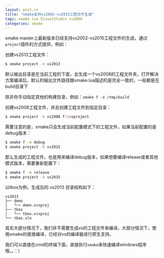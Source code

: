 ```yaml
---
layout: post.cn
title: "xmake支持vs2002-vs2015工程文件生成"
tags: xmake lua VisualStudio vs2008
categories: xmake
---
```


xmake master上最新版本已经支持vs2002-vs2015工程文件的生成，通过`project`插件的方式提供，例如：

创建vs2013工程文件：

```bash
$ xmake project -k vs2013
```

默认输出目录是在当前工程的下面，会生成一个vs2008的工程文件夹，打开解决方案编译后，默认的输出文件路径跟xmake.lua描述的是完全一致的，一般都是在build目录下

除非你手动指定其他的构建目录，例如：`xmake f -o /tmp/build`

创建vs2008工程文件，并且创建工程文件到指定目录：

```bash
$ xmake project -k vs2008 f:\vsproject
```





需要注意的是，xmake只会生成当前配置模式下的工程文件，如果当前配置的是debug版本：

```bash
$ xmake f -m debug
$ xmake project -k vs2015
```

那么生成的工程文件，也是用来编译debug版本，如果想要编译release或者其他模式版本，需要重新配置下：

```bash
$ xmake f -m release
$ xmake project -k vs2015
```

以tbox为例，生成后的 vs2013 目录结构如下：

```
vs2013
├── demo
│   └── demo.vcxproj
├── tbox
│   └── tbox.vcxproj
└── tbox.sln
```

其实大部分情况下，我们并不需要生成vs的工程文件来编译，大部分情况下，使用xmake的直接编译，已经对vs的编译器进行原生支持。

我们可以直接在cmd的终端下面，直接执行`xmake`来快速编译windows程序哦。。：）

